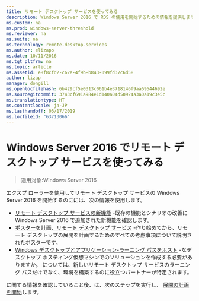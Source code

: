 ```yaml
---
title: リモート デスクトップ サービスを使ってみる
description: Windows Server 2016 で RDS の使用を開始するための情報を提供します。
ms.custom: na
ms.prod: windows-server-threshold
ms.reviewer: na
ms.suite: na
ms.technology: remote-desktop-services
ms.author: elizapo
ms.date: 10/11/2016
ms.tgt_pltfrm: na
ms.topic: article
ms.assetid: e8f8cfd2-c62e-4f9b-b843-099fd37c6d58
author: lizap
manager: dongill
ms.openlocfilehash: 6b429cf5e0313c061b4e3718146f9aa69544692e
ms.sourcegitcommit: 3743cf691a984e1d140a04d50924a3a0a19c3e5c
ms.translationtype: HT
ms.contentlocale: ja-JP
ms.lasthandoff: 06/17/2019
ms.locfileid: "63713066"
---
```

# <a name="get-started-with-remote-desktop-services-in-windows-server-2016"></a>Windows Server 2016 でリモート デスクトップ サービスを使ってみる

> 適用対象:Windows Server 2016

エクスプ ローラーを使用してリモート デスクトップ サービスの Windows Server 2016 を開始するのにには、次の情報を使用します。

- [リモート デスクトップ サービスの新機能](rds-whats-new.md) -既存の機能とシナリオの改善に Windows Server 2016 で追加された新機能を確認します。
- [ポスターを計画、リモート デスクトップ サービス](rds-poster.md) -作り始めてから、リモート デスクトップの展開を計画するためのすべての考慮事項について説明されたポスターです。
- [Windows デスクトップとアプリケーション-ラーニング パスをホスト](rds-hosting-partners.md) -なデスクトップ ホスティング仮想マシンでのソリューションを作成する必要がありますか。 については、新しいリモート デスクトップ サービスのラーニング パスだけでなく、環境を構築するのに役立つパートナーが特定されます。

に関する情報を確認していること後、は、次のステップを実行し、 [展開の計画を開始](rds-plan-and-design.md)します。